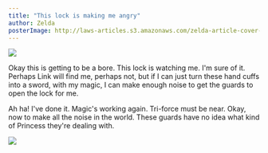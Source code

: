 ```yaml
---
title: "This lock is making me angry"
author: Zelda
posterImage: http://laws-articles.s3.amazonaws.com/zelda-article-cover-2.jpg
---
```


![](http://laws-articles.s3.amazonaws.com/article-zelda-3.jpg)

Okay this is getting to be a bore. This lock is watching me. I'm sure of it. Perhaps Link will find me, perhaps not, but if I can just turn these hand cuffs into a sword, with my magic, I can make enough noise to get the guards to open the lock for me.

Ah ha! I've done it. Magic's working again. Tri-force must be near. Okay, now to make all the noise in the world. These guards have no idea what kind of Princess they're dealing with.

![](http://laws-articles.s3.amazonaws.com/article-zelda-4.jpg)